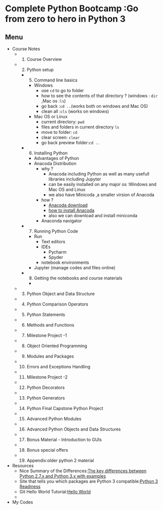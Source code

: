 # Complete Python Bootcamp :Go from zero to hero in Python 3

## Menu

* Course Notes
    * 1. Course Overview
    * 2. Python setup
        * 5. Command line basics
            * Windows
                * use ``cd`` to go to folder 
                 * how to see the contents of that directory ? (windows : ``dir`` ,Mac os :``ls``)
                * go back :``cd ..``(works both on windows and Mac OS)
                * clean all :``cls`` (works on windows)
            * Mac OS or Linux
                * current directory: ``pwd``
                * files and folders in current directory `` ls ``
                * move to folder: ``cd``
                * clear screen: ``clear ``
                * go back preview folder:``cd ..``
        * 6. Installing Python
            * Advantages of Python
            * Anacoda Distribution
                * why ? 
                    * Anacoda including Python as well as many usefull libraries including Jupyter
                    * can be easily installed on any major os :Windows and Mac OS and Linux
                    * we also have Minicoda ,a smaller virsion of Anacoda
                * how ?
                    * [Anacoda download](http://anacoda.org/downloads)
                    * [how to install Anacoda](https://docs.anaconda.com/anaconda/install/mac-os#macos-graphical-install) 
                    * also we can download and install miniconda
                * Anaconda navigator
        * 7. Running Python Code
            * Run
                * Text editors
                * IDEs
                    * Pycharm
                    * Spyder
                * notebook environments
            * Jupyter (manage codes and files online)
        * 8. Getting the notebooks and course materials
            * 
    * 3. Python Object and Data Structure
    * 4. Python Comparison Operators
    * 5. Python Statements
    * 6. Methods and Functions
    * 7. Milestone Project -1
    * 8. Object Oriented Programming
    * 9. Modules and Packages
    * 10. Errors and Exceptions Handling
    * 11. Milestone Project -2
    * 12. Python Decorators
    * 13. Python Generators
    * 14. Python Final Capstone Python Project
    * 15. Advanced Python Modules
    * 16. Advanced Python Objects and Data Structures
    * 17. Bonus Material - Introduction to GUIs
    * 18. Bonus special offers
    * 19. Appendix:older python 2 material
* Resources
    * Nice Summary of the Differences:[The key differences between Python 2.7.x and Python 3.x with examples](http://sebastianraschka.com/Articles/2014_python_2_3_key_diff.html) 
    * Site that tells you which packages are Python 3 compatible:[Python 3 Readiness](http://py3readiness.org/)
    * Git Hello World Tutorial:[Hello World](https://guides.github.com/activities/hello-world/) 
    * 
* My Codes
